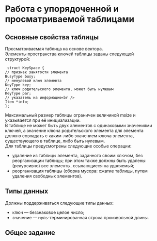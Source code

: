 # Работа с упорядоченной и просматриваемой таблицами
## Основные свойства таблицы
Просматриваемая таблица на основе вектора. <br />
Элементы пространства ключей таблицы заданы следующей структурой:<br />
```
 struct KeySpace {
// признак занятости элемента
BusyType busy;
// ненулевой ключ элемента
KeyType key;
// ключ родительского элемента, может быть нулевым
KeyType par;
// указатель на информацию<br />
Item *info;
};
```
Максимальный размер таблицы ограничен величиной msize и указывается при её инициализации.<br />
В таблице не может быть двух элементов с одинаковыми значениями ключей, а значение ключа
родительского элемента для элемента должно совпадать с каким-либо значением ключа элемента,
существующего в таблице, либо быть нулевым.<br />
Для таблицы предусмотрены следующие особые операции:<br />
* удаление из таблицы элемента, заданного своим ключом, без реорганизации таблицы; при этом
также должны быть удалены (рекурсивно) все элементы, ссылающиеся на удаляемый;
* реорганизация таблицы (сборка мусора: сжатие таблицы, путем удаления свободных элементов).<br />
## Типы данных<br />
Должны поддерживаться следующие типы данных:<br />
* ключ — беззнаковое целое число;
* значение — нуль-терминированная строка произвольной длины.
## Общее задание
